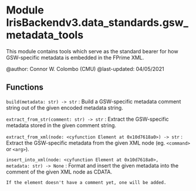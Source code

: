 Module IrisBackendv3.data_standards.gsw_metadata_tools
======================================================
This module contains tools which serve as the standard bearer for how 
GSW-specific metadata is embedded in the FPrime XML.

@author: Connor W. Colombo (CMU)
@last-updated: 04/05/2021

Functions
---------

    
`build(metadata: str) ‑> str`
:   Build a GSW-specific metadata comment string out of the given encoded metadata string.

    
`extract_from_str(comment: str) ‑> str`
:   Extract the GSW-specific metadata stored in the given comment string.

    
`extract_from_xml(node: <cyfunction Element at 0x10d7618a0>) ‑> str`
:   Extract the GSW-specific metadata from the given XML node (eg. `<command>` or `<arg>`).

    
`insert_into_xml(node: <cyfunction Element at 0x10d7618a0>, metadata: str) ‑> None`
:   Format and insert the given metadata into the comment of the given XML node as CDATA.
    
    If the element doesn't have a comment yet, one will be added.
